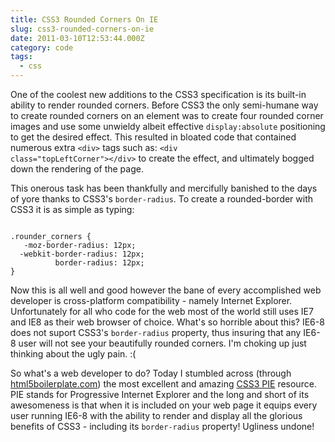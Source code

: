 ```yaml
---
title: CSS3 Rounded Corners On IE
slug: css3-rounded-corners-on-ie
date: 2011-03-10T12:53:44.000Z
category: code
tags:
  - css
---
```


One of the coolest new additions to the CSS3 specification is its built-in ability to render rounded corners. Before CSS3 the only semi-humane way to create rounded corners on an element was to create four rounded corner images and use some unwieldy albeit effective <code>display:absolute</code> positioning to get the desired effect. This resulted in bloated code that contained numerous extra <code>&lt;div&gt;</code> tags such as: <code>&lt;div class="topLeftCorner"&gt;&lt;/div&gt;</code> to create the effect, and ultimately bogged down the rendering of the page.

This onerous task has been thankfully and mercifully banished to the days of yore thanks to CSS3's <code>border-radius</code>. To create a rounded-border with CSS3 it is as simple as typing:

<code>
.rounder_corners {
   -moz-border-radius: 12px;
  -webkit-border-radius: 12px;
          border-radius: 12px;
}
</code>

Now this is all well and good however the bane of every accomplished web developer is cross-platform compatibility - namely Internet Explorer. Unfortunately for all who code for the web most of the world still uses IE7 and IE8 as their web browser of choice. What's so horrible about this? IE6-8 does not suport CSS3's <code>border-radius</code> property, thus insuring that any IE6-8 user will not see your beautifully rounded corners. I'm choking up just thinking about the ugly pain. :(

So what's a web developer to do? Today I stumbled across (through <a href="http://html5boilerplate.com">html5boilerplate.com</a>) the most excellent and amazing <a href="http://css3pie.com/">CSS3 PIE</a> resource. PIE stands for Progressive Internet Explorer and the long and short of its awesomeness is that when it is included on your web page it equips every user running IE6-8 with the ability to render and display all the glorious benefits of CSS3 - including its <code>border-radius</code> property! Ugliness undone!
